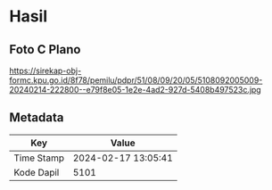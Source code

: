 # Hasil

## Foto C Plano

https://sirekap-obj-formc.kpu.go.id/8f78/pemilu/pdpr/51/08/09/20/05/5108092005009-20240214-222800--e79f8e05-1e2e-4ad2-927d-5408b497523c.jpg


## Metadata

| Key        | Value               |
| ---------- | ------------------- |
| Time Stamp | 2024-02-17 13:05:41 |
| Kode Dapil | 5101                |



